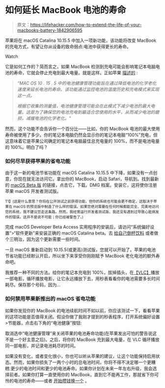 # 如何延长 MacBook 电池的寿命

> 原文：<https://lifehacker.com/how-to-extend-the-life-of-your-macbooks-battery-1842906595>

苹果将在 macOS Catalina 10.15.5 中加入一项新功能，该功能将改变 MacBook 的充电方式，有望让你从设备的致命弱点:电池中获得更长的寿命。

Watch

它是如何工作的？简而言之，如果 MacBook 检测到充电可能会影响笔记本电脑电池的寿命，它就会停止充电到最大电量。就是这样。正如苹果 [描述的](https://support.apple.com/en-us/HT211094?cid=mc-ols-energy_saver-article_ht211094-macos_ui-04022020) :

> *“MAC OS 10 . 15 . 5 中的电池健康管理功能旨在通过降低电池的化学老化速度来延长电池的寿命。该功能通过监控电池的温度历史和充电模式来实现这一点。*
> 
> *根据它收集的测量值，电池健康管理可能会在此模式下减少电池的最大电量。这是为了确保您的电池充电到最适合您使用的水平，从而减少电池的磨损，减缓电池的化学老化。"*

然而，这个功能不会告诉你一个百分比——比如，你的 MacBook 电池的最大使用寿命被使用了多少。你的笔记本电脑仍然会显示你的笔记本电脑“100%”充电，但这意味着它是苹果公司确定的笔记本电脑最佳总充电量的 100%，而不是电池电量的 100%。明白了吗？

### 如何尽早获得苹果的省电功能

由于这一新的电池节省功能在 macOS Catalina 10.15.5 中下降，如果没有一点创意，你现在就无法访问它。拿出你的 MacBook，启动 Safari，导航到。找到最新的 [macOS Beta 版](https://betaprofiles.com/macos15) 的链接，点击它，下载。DMG 档案。安装它，这将使你注册苹果 macOS 开发者测试版。

<small>T1】(这是什么意思？你将在公开测试之前获得功能，但你的系统也可能会更不稳定，这取决于苹果在 macOS 的预览版中制造了什么样的错误。如果您绝对需要在任何时候都能完全、完美地访问您的系统，我不建议您走这条路。然而，我经常运行开发者测试版，我还没有遇到过导致心脏病发作的错误。这并不是说不可能；你已经被警告了。)</small>

完成 macOS Developer Beta Access 实用程序的安装后，请访问“系统偏好设置”>“软件更新”来安装正确的 macOS Catalina beta。去 [给自己倒杯饮料](https://skillet.lifehacker.com/screw-it-aeropress-your-coffee-directly-into-a-can-of-1842884491) 或者做个三明治，因为这个更新需要一些时间。

一旦 macOS 重新启动到 10.15.5(或更高)测试版，您就可以开始了。苹果的电池节省功能已经默认开启，所以坐下来享受你刚刚赋予 MacBook 老化电池的额外寿命吧。

我推荐一种不同的方法。给你的笔记本充电到 100%，拔掉插头，在[【VLC】](https://www.videolan.org/vlc/index.html)播放一部电影，循环播放电影，让它永远播放下去，用秒表看看你的电池需要多长时间耗尽。保存那个号码，因为...

### 如何禁用苹果新推出的 macOS 省电功能

如果你发现你的 MacBook 的电池续航时间不如以前，你应该测试一下，看看苹果的这项功能是否值得关闭。假设你做了我刚才提到的秒表程序，打开系统偏好设置>节能器，点击右下角的“电池健康”按钮:

取消选中“电池健康管理”来关闭苹果的电池寿命功能(在苹果发出可怕的警告说这不是一个好主意之后)。之后，将你的 MacBook 充到最大电量，在 VLC 循环播放同一部电影，并记录电池耗尽的时间。

如果没有变化，或者变化很小，你也可以听从苹果的建议，让这个功能保持启用状态。然而，如果你损失了一两个小时的总电池时间，你将不得不决定哪一个更糟糕:更少的电池时间和更少的电池寿命。如果你计划在未来一年左右升级，我会选择前者。如果你打算一直使用你的 MacBook，直到它不能再工作，那就省下你可怜的电池的寿命——或者 [开始攒钱换一个](https://support.apple.com/mac/repair/service) 。